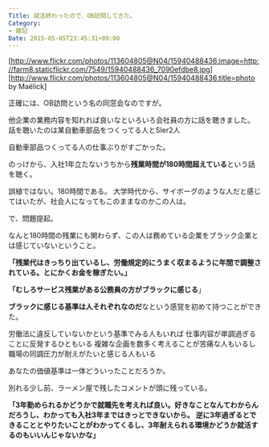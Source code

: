```yaml
---
Title: 就活終わったので、OB訪問してきた。
Category:
- 雑記
Date: 2015-05-05T23:45:31+09:00
---
```



[http://www.flickr.com/photos/113604805@N04/15940488436:image=http://farm8.staticflickr.com/7549/15940488436_7090efdbe8.jpg]
[http://www.flickr.com/photos/113604805@N04/15940488436:title=photo by Maëlick]


正確には、OB訪問という名の同窓会なのですが。

他企業の業務内容を知れれば良いなといろいろ会社員の方に話を聴きました。
話を聴いたのは某自動車部品をつくってる人とSIer2人

自動車部品つくってる人の仕事ぶりがすごかった。

のっけから、入社1年立たないうちから<b>残業時間が180時間超えている</b>という話を聴く。

誤植ではない。180時間である。
大学時代から、サイボーグのような人だと感じてはいたが、社会人になってもこのままなのかこの人は。

で、問題提起。

なんと180時間の残業にも関わらず、この人は務めている企業をブラック企業とは感じていないということ。

<b>「残業代はきっちり出ているし、労働規定的にうまく収まるように年間で調整されている。とにかくお金を稼ぎたい。」

「むしろサービス残業がある公務員の方がブラックに感じる</b>」


<b>ブラックに感じる基準は人それぞれなのだ</b>なという感覚を初めて持つことができた。

労働法に違反していないかという基準でみる人もいれば
仕事内容が単調過ぎることに反発するひともいる
複雑な企画を数多く考えることが苦痛な人もいるし
職場の同調圧力が耐えがたいと感じる人もいる

あなたの価値基準は一体どういったことだろうか。


別れる少し前、ラーメン屋で残したコメントが頭に残っている。

<b>
「3年勤められるかどうかで就職先を考えれば良い。好きなことなんてわからんだろうし、わかっても入社3年まではきっとできないから。
逆に3年過ぎるとできることとやりたいことがわかってくるし、3年耐えられる環境かどうか就活するのもいいんじゃないかな」</b>

